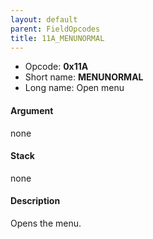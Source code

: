 ```yaml
---
layout: default
parent: FieldOpcodes
title: 11A_MENUNORMAL
---
```


-   Opcode: **0x11A**
-   Short name: **MENUNORMAL**
-   Long name: Open menu

#### Argument

none

#### Stack

none

#### Description

Opens the menu.
